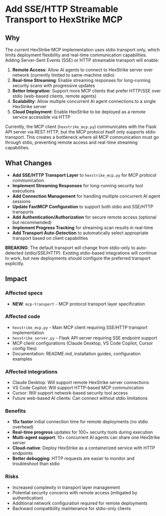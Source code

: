 # Add SSE/HTTP Streamable Transport to HexStrike MCP

## Why

The current HexStrike MCP implementation uses stdio transport only, which limits deployment flexibility and real-time communication capabilities. Adding Server-Sent Events (SSE) or HTTP streamable transport will enable:

1. **Remote Access**: Allow AI agents to connect to HexStrike server over network (currently limited to same-machine stdio)
2. **Real-time Streaming**: Enable streaming responses for long-running security scans with progressive updates
3. **Better Integration**: Support more MCP clients that prefer HTTP/SSE over stdio (web-based clients, remote agents)
4. **Scalability**: Allow multiple concurrent AI agent connections to a single HexStrike server
5. **Cloud Deployment**: Enable HexStrike to be deployed as a remote service accessible via HTTP

Currently, the MCP client (`hexstrike_mcp.py`) communicates with the Flask API server via REST HTTP, but the MCP protocol itself only supports stdio transport. This creates a bottleneck where all MCP communication must go through stdio, preventing remote access and real-time streaming capabilities.

## What Changes

- **Add SSE/HTTP Transport Layer** to `hexstrike_mcp.py` for MCP protocol communication
- **Implement Streaming Responses** for long-running security tool executions
- **Add Connection Management** for handling multiple concurrent AI agent sessions
- **Update FastMCP Configuration** to support both stdio and SSE/HTTP transports
- **Add Authentication/Authorization** for secure remote access (optional but recommended)
- **Implement Progress Tracking** for streaming scan results in real-time
- **Add Transport Auto-Detection** to automatically select appropriate transport based on client capabilities

**BREAKING**: The default transport will change from stdio-only to auto-detected (stdio/SSE/HTTP). Existing stdio-based integrations will continue to work, but new deployments should configure the preferred transport explicitly.

## Impact

### Affected specs
- **NEW**: `mcp-transport` - MCP protocol transport layer specification

### Affected code
- `hexstrike_mcp.py` - Main MCP client requiring SSE/HTTP transport implementation
- `hexstrike_server.py` - Flask API server requiring SSE endpoint support
- MCP client configurations (Claude Desktop, VS Code Copilot, Cursor config files)
- Documentation: README.md, installation guides, configuration examples

### Affected integrations
- Claude Desktop: Will support remote HexStrike server connections
- VS Code Copilot: Will support HTTP-based MCP communication
- Cursor: Will support network-based security tool access
- Future web-based AI clients: Can connect without stdio limitations

### Benefits
- **15x faster** initial connection time for remote deployments (no stdio overhead)
- **Real-time progress** updates for 100+ security tools during execution
- **Multi-agent support**: 10+ concurrent AI agents can share one HexStrike server
- **Cloud-native**: Deploy HexStrike as a containerized service with HTTP endpoints
- **Better debugging**: HTTP requests are easier to monitor and troubleshoot than stdio

### Risks
- Increased complexity in transport layer management
- Potential security concerns with remote access (mitigated by authentication)
- Additional network configuration required for remote deployments
- Backward compatibility maintenance for stdio-only clients
